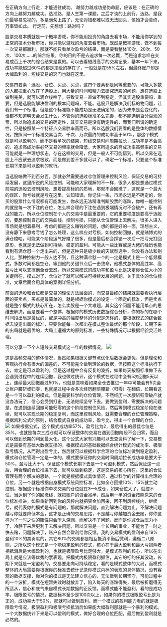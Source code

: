 在正确方向上行走，才能通往成功。
越努力越成功是伪命题，应该是：在正确的方向上越努力越成功。选准路，是人生第一课题，之后才谈的上前行。选路，是我们最容易忽视的，多是匆匆上路了，无论对错都难以或无法回头，慎始才会善终，万事皆如此。
行走前，先想想：路对吗？

股票交易本质就是一个概率游戏，你不能用投资的角度去看市场，不能用你学到的正常的技术分析市场，你只能以游戏的角度去看市场。既然是概率游戏，做不到每一次交易都赢利，那就不能只看单次盈亏的结果，而是要看整体10次、20次、50次、100次......的综合结果，你的目的不是去追求每一次必赢，而是追求怎样在交易成百上千次的综合结果是赢的。可以去看短线高手的交易记录，基本一年下来，成功率能超过60%的都是顶级的存在了，一般就是在55%左右，但最终账户却是大幅盈利的，短线交易的窍门也就在这里。

交易四要素：选股、仓位、买点、买点，这四个要素都是同等重要的，可能大多数的人都把重心放在了选股上，用大量的时间和精力去研究选股的问题，想在选股上做到完美，就可以满仓梭哈了，导致交易一直做不到稳定，但其实选股重要吗，重要，但是选股能解决盈利的根本问题吗，不能。选股只是解决我们标的物问题，让我们有一个标准，但是这个标准能不能成功是无法确定的，因为未来是会变化的，谁都不知道明天会发生什么，不管你的选股标准多么完善，都不能选到百分百涨的票，所以你追求的交易的确定性，其实交易是没有确定性的，而我们所谓的确定性，只是按照某一个特征点交易胜率高而已。所以选股我们要看的是整体的数据情况，按照同一个标准交易百次、千次、万次最终的成功率高于50%，那这个模式就是可以盈利的，而不是看单次的结果，短线交易时间周期拉长，成功率是不会高的，追求高成功率必然交易的频率就会降低，大家所追求的高成功率高频率的交易可能就是一种理想状态，存在这样的交易，但是一般人不可能悟到。所以交易在选股上不应该去追求极致，而是做到差不多就可以了，确定一个标准，只要这个标准长期下来是可以盈利的就行。

当选股端做不到百分百，那就必然需要通过仓位管理来控制风险，保证交易的可持续发展，这里所说的风险控制，可能和大家理解的不一样，很多人都是想通过模式前端的选股去控制风险，想着提高标的的质地，那就不会回撤了，这就是一个最大的误区，你亏钱就是亏在这里，认知错误。你记住一条，市场永远是不确定的，你买的股票什么情况都有可能发生，你永远无法精准判断股票的涨跌，你唯一能控制的就是每一次下注的仓位，怎么样合理的下注在遇到极端情况时不会破产，还有再战的能力。所以仓位控制在个人的交易中是最重要的，它的重要程度是要高于选股的，要想控制自己的交易曲线，控制亏损，只能从仓位管理上去解决。很多人进入市场就是想着暴利，考虑的都是这么赚钱的问题，想的都是好的一面，理想主义，没有静下来思考亏钱了怎么处理，这么样应对亏损，如何控制回撤，就是赌博式的满仓梭哈，可能某个阶段运气好赚了很多，但是最后都会踩错一次后一把亏光打回原形，也就是无法做到可持续、稳定的盈利。可能从一些比赛或是大佬的经历也能看到有满仓怼一个走出来的，但是这种只是极少数的天赋型选手，你没有办法和别人比，那种控制力一般人达不到，且这种满仓怼一个的一定是模式上是一个低频模式，多数时间都是空仓，等到他的关键节点后一击致命，他模式总体的高胜率、高盈亏比可以支撑他全仓去怼。所以交易模式的成功率和盈亏比是决定你仓位大小的关键所在，模式对了，仓位对了就可以解决可持续发展的问题，关于具体的仓位标准，文章后面会用具体的案例详细分析。

前面的选股和仓位都是交易的理论方法层面的，而交易最终的结果就需要看执行层面的买卖点，买点是最简单的，就是根据你模式的设定一个固定的标准，但是卖点就是整个模式的核心所在，怎么卖股是一个大难题，其实这个问题不能用单点的思维去解决，而是要看一个整体，根据你的模式历史数据综合分析，你的标的在哪个时间段出局是最优的，或是冲高的幅度整体的分配是怎样的，要根据模式的综合数据去设定出局的标准，只要你能每一次都出在模式整体最优的那个阶段，长期下来的出局就是最优的，大局上遵循大的原则标准，一些特殊情况可以根据经验灵活处理。

可以分享一下个人短线交易模式这一年的数据情况，
![](http://hrzimgs.hzdea.top/imgs/202501121409920.png)

这是高频交易的整体情况，当然如果根据关键节点优化后数据会更优，但是理论和客观执行会有很大的偏差的，不可能完全做到理论的数据，但按照这个标准执行下去，肯定是可以盈利的。但是这过程中会有反复的波折，如果每天按照标准做下去会遇到过程中的连续回撤，我也做过统计，这个模式在过程中会有5次回撤5天以上，连续最大回撤超过50%，也就是意味着如果全仓去推进一年中可能会有5次会让账户腰斩或归零，也就是过程中会多次经历翻倍腰斩（归零）在翻倍，长期看这是一个可以盈利的模式，但是需要科学的仓位管理，不然经历一次腰斩归零破产就没办法玩了，信心会受到打击，无法继续坚守下去。要做到盈利，需要解决的问题是，在遇到连续回撤可能归零的这个阶段控制住风险，然后等到模式稳定阶段在继续，就可以实现长期的稳定复利，而这里控制风险，就需要合理的仓位管理策略，根据凯利公式的原则，结合模式自身的成功率，盈亏比，得出一个合理的仓位，
![](http://hrzimgs.hzdea.top/imgs/202501121409984.png)
如果根据公式，这个模式成功率57%，盈亏比为2，最后得出的最佳仓位是35%，也就是每次三成仓就可以保证整体的交易在遇到回撤阶段不会归零，而且可以做到长期的利润最大化。这个公式大家有兴趣可以去查资料了解一下，交易模式是需要有基础大数据支撑的，根据模式的基础数据综合统计模式的成功率、极限盈亏情况，从而得出盈亏比，然后就可以根据科学合理的仓位标准做到稳定盈利，模式和仓位管理一定是一体的，模式要保证你的交易时间周期拉长成功率是要大于50%，盈亏比大于1，保证这个模式长期下去是一个可盈利模式，然后保证这一点后，用合理的仓位推进下去，就可以做到稳定，这是交易的核心所在。这里的仓位管理有两个解决的思路，一个就是根据模式具体情况，通过科学的计算得出合理的仓位，另一个就是根据自身模式系统风控标准，比如全仓回撤10%、15%就主动控制，根据这个标准你单次交易的仓位就在3—5成仓，如果仓位大了，就控不住，当达到了你的回撤线，就把账户的资金减半，然后用一半的资金按照原来的仓位标准推进，如果重新回到你的风控内就把资金加回来，回不到风控线内，继续亏，就代表你的模式是有问题的，那就解决问题，直到解决问题为止，不解决问题越亏你就要降低本金，这才是正确的交易思路，不是越亏你越加资金去赌，你你这样为了一时之快的赌性只会堕入深渊，而解决不了问题，反而是你减仓后压力小了，冷静下来后更利于去解决问题，所以交易是一个长期的事业，不能为了一时之快去赌，问题解决了，账户自然会盈利给你反馈。我的交易模式的盈利来自19%盈利10%的票贡献的，其它80%的交易都是相互抵消平衡后微利，遵循二八原则，之所以这个模式是一个能稳定盈利的模式，核心在于最大盈利和最大亏损两者相抵消后是大幅盈利的，也就是极限盈亏比足够大，是模式盈利的核心，所以在出局上就是应该等优秀的票表现，把模式内极限盈利抓住，其它的标的任其波动，长期下来就是一定盈利的。交易要走向可持续稳定，看的是模式整体的大局，而模式整体的大局需要你根据你的标准去统计记录你模式内标的表现的具体情况，没有客观的数据支撑，你对你的模式是无法建立信心的，无法做到长期坚守，可能过程中的一个波折，模式在短暂失效时就放弃了，陷入每天的涨跌得失，最后被折磨得无所适从，信心和底气来自模式长期数据的正反馈。而模式能不能盈利，看的是成功率，极限盈亏的情况，数据标本至少是100次以上，如果你的模式极限盈亏比是为正的，成功率大于50%，那就可以做到盈利，而一个模式的盈利能力看的就是极限盈亏情况，极限盈利和极限亏损抵消后如果能大幅盈利那就是一个暴利的模式。一个大数据统计下来是可以盈利的模式，做好合理的仓位匹配，最后做到盈利就是必然的。

